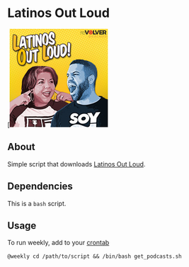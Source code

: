 # Latinos Out Loud

[![Latinos Out Loud](images/logo.jpg)

## About

Simple script that downloads [Latinos Out Loud](https://www.revolverpodcasts.com/shows/latinos-out-loud/).

## Dependencies
This is a `bash` script.

## Usage

To run weekly, add to your [crontab](https://en.wikipedia.org/wiki/Cron)

```
@weekly cd /path/to/script && /bin/bash get_podcasts.sh
```
